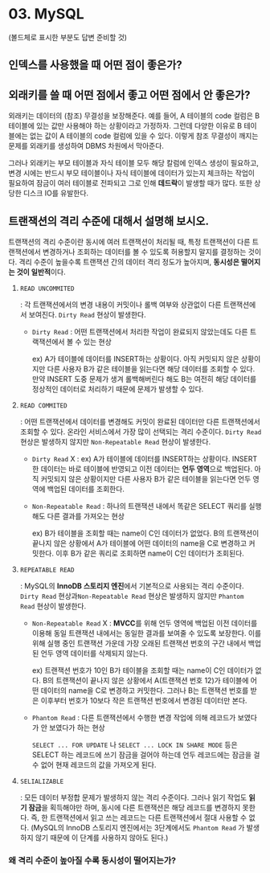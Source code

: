 # 03. MySQL

(볼드체로 표시한 부분도 답변 준비할 것)

## 인덱스를 사용했을 때 어떤 점이 좋은가?





## 외래키를 쓸 때 어떤 점에서 좋고 어떤 점에서 안 좋은가?

외래키는 데이터의 (참조) 무결성을 보장해준다. 예를 들어, A 테이블의 code 컬럼은 B 테이블에 있는 값만 사용해야 하는 상황이라고 가정하자. 그런데 다양한 이유로 B 테이블에는 없는 값이 A 테이블의 code 컬럼에 있을 수 있다. 이렇게 참조 무결성이 깨지는 문제를 외래키를 생성하여 DBMS 차원에서 막아준다.

그러나 외래키는 부모 테이블과 자식 테이블 모두 해당 칼럼에 인덱스 생성이 필요하고, 변경 시에는 반드시 부모 테이블이나 자식 테이블에 데이터가 있는지 체크하는 작업이 필요하여 잠금이 여러 테이블로 전파되고 그로 인해 **데드락**이 발생할 때가 많다. 또한 상당한 디스크 IO를 유발한다.



## 트랜잭션의 격리 수준에 대해서 설명해 보시오.

트랜잭션의 격리 수준이란 동시에 여러 트랜잭션이 처리될 때, 특정 트랜잭션이 다른 트랜잭션에서 변경하거나 조회하는 데이터를 볼 수 있도록 허용할지 말지를 결정하는 것이다. 격리 수준이 높을수록 트랜잭션 간의 데이터 격리 정도가 높아지며, **동시성은 떨어지는 것이 일반적**이다.

1. `READ UNCOMMITED`

   : 각 트랜잭션에서의 변경 내용이 커밋이나 롤백 여부와 상관없이 다른 트랜잭션에서 보여진다. `Dirty Read` 현상이 발생한다.

   * `Dirty Read` : 어떤 트랜잭션에서 처리한 작업이 완료되지 않았는데도 다른 트랙잭션에서 볼 수 있는 현상

     ex) A가 테이블에 데이터를 INSERT하는 상황이다. 아직 커밋되지 않은 상황이지만 다른 사용자 B가 같은 테이블을 읽는다면 해당 데이터를 조회할 수 있다. 만약 INSERT 도중 문제가 생겨 롤백해버린다 해도 B는 여전히 해당 데이터를 정상적인 데이터로 처리하기 때문에 문제가 발생할 수 있다.

2. `READ COMMITED`

   : 어떤 트랜잭션에서 데이터를 변경해도 커밋이 완료된 데이터만 다른 트랜잭션에서 조회할 수 있다. 온라인 서비스에서 가장 많이 선택되는 격리 수준이다. `Dirty Read` 현상은 발생하지 않지만 `Non-Repeatable Read` 현상이 발생한다.

   * `Dirty Read` X : ex) A가 테이블에 데이터를 INSERT하는 상황이다. INSERT한 데이터는 바로 테이블에 반영되고 이전 데이터는 **언두 영역**으로 백업된다. 아직 커밋되지 않은 상황이지만 다른 사용자 B가 같은 테이블을 읽는다면 언두 영역에 백업된 데이터를 조회한다.

   * `Non-Repeatable Read` : 하나의 트랜잭션 내에서 똑같은 SELECT 쿼리를 실행해도 다른 결과를 가져오는 현상

     ex) B가 테이블을 조회할 때는 name이 C인 데이터가 없었다. B의 트랜잭션이 끝나지 않은 상황에서 A가 테이블에 어떤 데이터의 name을 C로 변경하고 커밋한다. 이후 B가 같은 쿼리로 조회하면 name이 C인 데이터가 조회된다.

3. `REPEATABLE READ`

   : MySQL의 **InnoDB 스토리지 엔진**에서 기본적으로 사용되는 격리 수준이다. `Dirty Read` 현상과`Non-Repeatable Read` 현상은 발생하지 않지만 `Phantom Read` 현상이 발생한다.

   * `Non-Repeatable Read` X : **MVCC**를 위해 언두 영역에 백업된 이전 데이터를 이용해 동일 트랜잭션 내에서는 동일한 결과를 보여줄 수 있도록 보장한다. 이를 위해 실행 중인 트랜잭션 가운데 가장 오래된 트랜잭션 번호의 구간 내에서 백업된 언두 영역 데이터를 삭제되지 않는다.

     ex) 트랜잭션 번호가 10인 B가 테이블을 조회할 때는 name이 C인 데이터가 없다. B의 트랜잭션이 끝나지 않은 상황에서 A(트랜잭션 번호 12)가 테이블에 어떤 데이터의 name을 C로 변경하고 커밋한다. 그러나 B는 트랜잭션 번호를 받은 이후부터 번호가 10보다 작은 트랜잭션 번호에서 변경된 데이터만 본다.

   * `Phantom Read` : 다른 트랜잭션에서 수행한 변경 작업에 의해 레코드가 보였다가 안 보였다가 하는 현상

     `SELECT ... FOR UPDATE` 나 `SELECT ... LOCK IN SHARE MODE` 등은 SELECT 하는 레코드에 쓰기 잠금을 걸어야 하는데 언두 레코드에는 잠금을 걸 수 없어 현재 레코드의 값을 가져오게 된다.

4. `SELIALIZABLE`

   : 모든 데이터 부정합 문제가 발생하지 않는 격리 수준이다. 그러나 읽기 작업도 **읽기 잠금**을 획득해야만 하며, 동시에 다른 트랜잭션은 해당 레코드를 변경하지 못한다. 즉, 한 트랜잭션에서 읽고 쓰는 레코드는 다른 트랜잭션에서 절대 사용할 수 없다. (MySQL의 InnoDB 스토리지 엔진에서는 3단계에서도 `Phantom Read` 가 발생하지 않기 때문에 이 단계를 사용하지 않아도 된다.)

### 왜 격리 수준이 높아질 수록 동시성이 떨어지는가?


